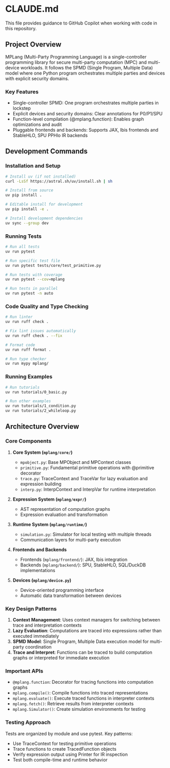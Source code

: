 # CLAUDE.md

This file provides guidance to GitHub Copilot when working with code in this repository.

## Project Overview

MPLang (Multi-Party Programming Language) is a single-controller programming library for secure multi-party computation (MPC) and multi-device workloads. It follows the SPMD (Single Program, Multiple Data) model where one Python program orchestrates multiple parties and devices with explicit security domains.

### Key Features
- Single-controller SPMD: One program orchestrates multiple parties in lockstep
- Explicit devices and security domains: Clear annotations for P0/P1/SPU
- Function-level compilation (@mplang.function): Enables graph optimizations and audit
- Pluggable frontends and backends: Supports JAX, Ibis frontends and StableHLO, SPU PPHlo IR backends

## Development Commands

### Installation and Setup
```bash
# Install uv (if not installed)
curl -LsSf https://astral.sh/uv/install.sh | sh

# Install from source
uv pip install .

# Editable install for development
uv pip install -e .

# Install development dependencies
uv sync --group dev
```

### Running Tests
```bash
# Run all tests
uv run pytest

# Run specific test file
uv run pytest tests/core/test_primitive.py

# Run tests with coverage
uv run pytest --cov=mplang

# Run tests in parallel
uv run pytest -n auto
```

### Code Quality and Type Checking
```bash
# Run linter
uv run ruff check .

# Fix lint issues automatically
uv run ruff check . --fix

# Format code
uv run ruff format .

# Run type checker
uv run mypy mplang/
```

### Running Examples
```bash
# Run tutorials
uv run tutorials/0_basic.py

# Run other examples
uv run tutorials/1_condition.py
uv run tutorials/2_whileloop.py
```

## Architecture Overview

### Core Components

1. **Core System (`mplang/core/`)**
   - `mpobject.py`: Base MPObject and MPContext classes
   - `primitive.py`: Fundamental primitive operations with @primitive decorator
   - `trace.py`: TraceContext and TraceVar for lazy evaluation and expression building
   - `interp.py`: InterpContext and InterpVar for runtime interpretation

2. **Expression System (`mplang/expr/`)**
   - AST representation of computation graphs
   - Expression evaluation and transformation

3. **Runtime System (`mplang/runtime/`)**
   - `simulation.py`: Simulator for local testing with multiple threads
   - Communication layers for multi-party execution

4. **Frontends and Backends**
   - Frontends (`mplang/frontend/`): JAX, Ibis integration
   - Backends (`mplang/backend/`): SPU, StableHLO, SQL/DuckDB implementations

5. **Devices (`mplang/device.py`)**
   - Device-oriented programming interface
   - Automatic data transformation between devices

### Key Design Patterns

1. **Context Management**: Uses context managers for switching between trace and interpretation contexts
2. **Lazy Evaluation**: Computations are traced into expressions rather than executed immediately
3. **SPMD Model**: Single Program, Multiple Data execution model for multi-party coordination
4. **Trace and Interpret**: Functions can be traced to build computation graphs or interpreted for immediate execution

### Important APIs

- `@mplang.function`: Decorator for tracing functions into computation graphs
- `mplang.compile()`: Compile functions into traced representations
- `mplang.evaluate()`: Execute traced functions in interpreter contexts
- `mplang.fetch()`: Retrieve results from interpreter contexts
- `mplang.Simulator()`: Create simulation environments for testing

### Testing Approach

Tests are organized by module and use pytest. Key patterns:
- Use TraceContext for testing primitive operations
- Trace functions to create TracedFunction objects
- Verify expression output using Printer for IR inspection
- Test both compile-time and runtime behavior

